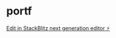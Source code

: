 # portf

[Edit in StackBlitz next generation editor ⚡️](https://stackblitz.com/~/github.com/iamgatling/portf)